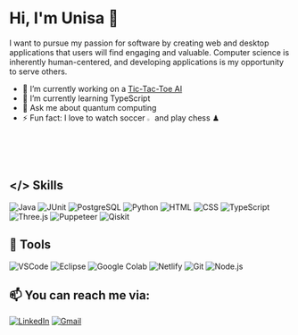 # Hi, I'm Unisa :wave:
<p>I want to pursue my passion for software by creating web and desktop applications that users will find engaging and valuable. Computer science is inherently human-centered, and developing applications is my opportunity to serve others.</p>

<!--
**ubangura/ubangura** is a ✨ _special_ ✨ repository because its `README.md` (this file) appears on your GitHub profile. -->

- 🔭 I’m currently working on a [Tic-Tac-Toe AI](https://github.com/ubangura/Tic-Tac-Toe-AI)
- 🌱 I’m currently learning TypeScript
- 💬 Ask me about quantum computing
- ⚡ Fun fact: I love to watch soccer <img src="https://img.icons8.com/?size=512&id=21736&format=png"  width="2%" height="2%" alt="Manchester United"> and play chess ♟

## </> Skills
![Java](https://img.shields.io/badge/java-%23ED8B00.svg?style=for-the-badge&logo=openjdk&logoColor=white)
![JUnit](https://img.shields.io/badge/Junit5-25A162?style=for-the-badge&logo=junit5&logoColor=white)
![PostgreSQL](https://img.shields.io/badge/PostgreSQL-316192?style=for-the-badge&logo=postgresql&logoColor=white)
![Python](https://img.shields.io/badge/Python-FFD43B?style=for-the-badge&logo=python&logoColor=blue)
![HTML](https://img.shields.io/badge/HTML5-E34F26?style=for-the-badge&logo=html5&logoColor=white)
![CSS](https://img.shields.io/badge/CSS3-1572B6?style=for-the-badge&logo=css3&logoColor=white)
![TypeScript](https://img.shields.io/badge/TypeScript-007ACC?style=for-the-badge&logo=typescript&logoColor=white)
![Three.js](https://img.shields.io/badge/ThreeJs-black?style=for-the-badge&logo=three.js&logoColor=white)
![Puppeteer](https://img.shields.io/badge/Puppeteer-40B5A4?style=for-the-badge&logo=Puppeteer&logoColor=white)
![Qiskit](https://img.shields.io/badge/Qiskit-%236929C4.svg?style=for-the-badge&logo=Qiskit&logoColor=white)

## 🔧 Tools
![VSCode](https://img.shields.io/badge/VSCode-0078D4?style=for-the-badge&logo=visual%20studio%20code&logoColor=white)
![Eclipse](https://img.shields.io/badge/Eclipse-2C2255?style=for-the-badge&logo=eclipse&logoColor=white)
![Google Colab](https://img.shields.io/badge/Colab-F9AB00?style=for-the-badge&logo=googlecolab&color=525252)
![Netlify](https://img.shields.io/badge/Netlify-00C7B7?style=for-the-badge&logo=netlify&logoColor=white)
![Git](https://img.shields.io/badge/GIT-E44C30?style=for-the-badge&logo=git&logoColor=white)
![Node.js](https://img.shields.io/badge/Node.js-339933?style=for-the-badge&logo=nodedotjs&logoColor=white)
<!-- Contact -->

## :mailbox: You can reach me via:

[![LinkedIn](https://img.shields.io/badge/ubangura-informational?style=for-the-badge&logo=linkedin&logoColor=white&labelColor=blue&color=blue)](https://www.linkedin.com/in/ubangura/)
[![Gmail](https://img.shields.io/badge/ubangura92-informational?style=for-the-badge&logo=gmail&logoColor=white&labelColor=red&color=red)](mailto:ubangura92@gmail.com)
